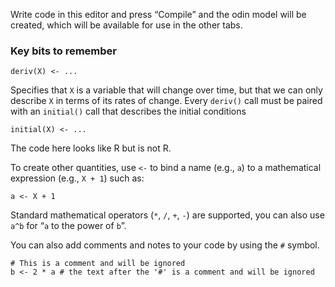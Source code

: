 Write code in this editor and press “Compile” and the odin model will be created, which will be available for use in the other tabs.

### Key bits to remember
```
deriv(X) <- ...
```

Specifies that `X` is a variable that will change over time, but that we can only describe `X` in terms of its rates of 
change. Every `deriv()` call must be paired with an `initial()` call that describes the initial conditions
```
initial(X) <- ...
```
The code here looks like R but is not R.

To create other quantities, use `<-` to bind a name (e.g., `a`) to a mathematical expression (e.g., `X + 1`) such as:
```
a <- X + 1
```
Standard mathematical operators (`*`, `/`, `+`, `-`) are supported, you can also use `a^b` for “`a` to the power of `b`”.

You can also add comments and notes to your code by using the `#` symbol.
```
# This is a comment and will be ignored
b <- 2 * a # the text after the '#' is a comment and will be ignored
```

